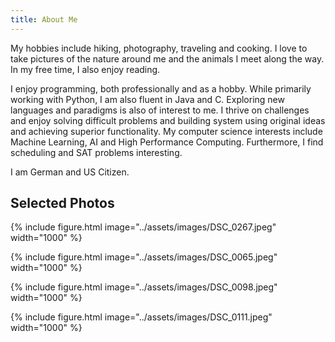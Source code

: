 ```yaml
---
title: About Me
---
```

My hobbies include hiking, photography, traveling and cooking.
I love to take pictures of the nature around me and the animals I meet along the way.
In my free time, I also enjoy reading.

I enjoy programming, both professionally and as a hobby.
While primarily working with Python, I am also fluent in Java and C.
Exploring new languages and paradigms is also of interest to me.
I thrive on challenges and enjoy solving difficult problems and building system using original ideas and achieving superior functionality.
My computer science interests include Machine Learning, AI and High Performance Computing.
Furthermore, I find scheduling and SAT problems interesting.

I am German and US Citizen.

<!-- <br>You can find me on my Linkedin and Github: [{% include icon.html id="linkedin" title="linkedin" %}](https://www.linkedin.com/in/martinlschumann/) [{% include icon.html id="github" title="github" %}](https://github.com/martinlschumann/) -->

## Selected Photos

{% include figure.html image="../assets/images/DSC_0267.jpeg" width="1000" %}

{% include figure.html image="../assets/images/DSC_0065.jpeg" width="1000" %}

{% include figure.html image="../assets/images/DSC_0098.jpeg" width="1000" %}

{% include figure.html image="../assets/images/DSC_0111.jpeg" width="1000" %}
